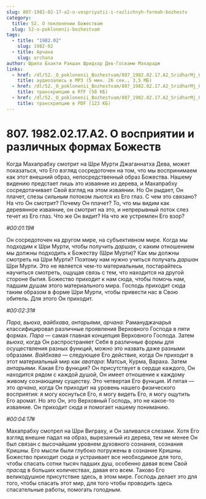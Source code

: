 ```yaml
---
slug: 807-1982-02-17-a2-o-vospriyatii-i-razlichnyh-formah-bozhestv
category:
  title: 52. О поклонении Божествам
  slug: 52-o-poklonenii-bozhestvam
tags:
  - title: "1982.02"
    slug: 1982-02
  - title: Арчана
    slug: archana
author: Шрила Бхакти Ракшак Шридхар Дев-Госвами Махарадж
links:
  - href: /dl/52._O_poklonenii_Bozhestvam/807_1982.02.17.A2_SridharMj_O_vospriyatii_i_razlichnyh_formah_Bojestv.mp3
    title: аудиозапись в MP3 (5 мин. 26 сек., 3,5 МБ)
  - href: /dl/52._O_poklonenii_Bozhestvam/807_1982.02.17.A2_SridharMj_O_vospriyatii_i_razlichnyh_formah_Bojestv.rtf
    title: транскрипцию в RTF (58 КБ)
  - href: /dl/52._O_poklonenii_Bozhestvam/807_1982.02.17.A2_SridharMj_O_vospriyatii_i_razlichnyh_formah_Bojestv.pdf
    title: транскрипцию в PDF (123 КБ)
---
```


# 807. 1982.02.17.A2. О восприятии и различных формах Божеств

Когда Махапрабху смотрит на Шри Мурти Джаганнатха Дева, может показаться, что Его взгляд сосредоточен на том, что мы воспринимаем как этот внешний образ, непосредственный образ Божества. Нашему видению предстает лишь это изваяние из дерева, и Махапрабху сосредотачивает Свой взгляд на этом изваянии. Но Он рыдает, Он плачет, слезы сильным потоком льются из Его глаз. С чем это связано? На что Он смотрит? Почему Он плачет? То, что мы видим как деревянное изваяние, он смотрит на это, и непрерывный поток слез течет из Его глаз. Что же Он видит? На что же устремлен Его взор?

*#00:01:19#*

Он сосредоточен на другом мире, на субъективном мире. Когда мы подходим к Шри Мурти, чтобы получить *даршан*, с каким отношением мы должны подходить к Божеству (Шри Мурти)? Как мы должны смотреть на Шри Мурти? Поэтому нам нужно учиться получать *даршан* Шри Мурти. Это не является чем-то материальным, постарайтесь научиться смотреть, ощущая связь с тем, что находится на другой стороне бытия. Божество приходит к нам сюда, чтобы помочь нам, падшим душам этого материального мира. Господь приходит сюда таким образом в форме Шри Мурти, чтобы привести нас в Свою обитель. Для этого Он приходит.

*#00:02:31#*

*Пара*, *вьюха*, *вайбхава*, *антарьями*, *арчана*: Рамануджачарья классифицировал различные проявления Верховного Господа в пяти формах. *Пара* — самая главная концепция Верховного Господа. Затем *вьюха*, когда Он распространяет Себя в различные формы для осуществления разных функций, можно это назвать даже разными образами. *Вайбхава* — следующее Его действие, когда Он приходит в этот материальный мир как *аватара*: Матсья, Курма, Вараха. Затем *антарьями*. Какая Его функция? Он присутствует в сердце каждого, Он находится рядом с каждой душой, Он имеет отношение к каждому живому сознающему существу. Это четвертая Его функция. И пятая — это *арчана*, когда Он приходит на уровень нашего физического восприятия: я могу коснуться Его, я могу видеть Его, я могу ощутить Его аромат. Но это Он, это Верховный Господь, это не какое-то изваяние. Он приходит сюда и помогает нашему пониманию.

*#00:04:17#*

Махапрабху смотрел на Шри Виграху, и Он заливался слезами. Хотя Его взгляд внешне падал на образ, вырезанный из дерева, тем не менее Он был связан с высочайшим уровнем духовного сознания, сознания Кришны. Его мысли были глубоко погружены в сознание Кришны. Божество приходит сюда и устраивает все необходимое для того, чтобы спасать сотни тысяч падших душ, особенно давая всем Свой *прасад* в больших количествах, давая его всем. Таково Его великодушное присутствие здесь, в этом мире. Господь делает это для того, чтобы спасать этот мир, для того чтобы проводить здесь спасательные работы, помогать голодным.

